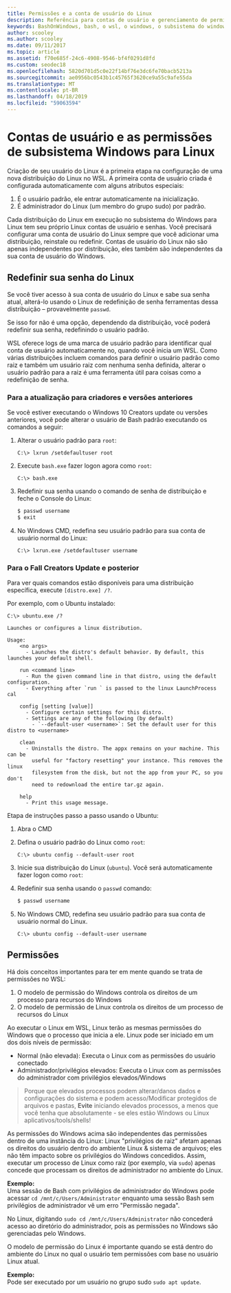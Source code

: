 ```yaml
---
title: Permissões e a conta de usuário do Linux
description: Referência para contas de usuário e gerenciamento de permissões com o subsistema do Windows para Linux.
keywords: BashOnWindows, bash, o wsl, o windows, o subsistema do windows para linux, windowssubsystem, ubuntu, contas de usuário
author: scooley
ms.author: scooley
ms.date: 09/11/2017
ms.topic: article
ms.assetid: f70e685f-24c6-4908-9546-bf4f0291d8fd
ms.custom: seodec18
ms.openlocfilehash: 5820d701d5c0e22f14bf76e3dc6fe70bacb5213a
ms.sourcegitcommit: ae0956bc0543b1c45765f3620ce9a55c9afe55da
ms.translationtype: MT
ms.contentlocale: pt-BR
ms.lasthandoff: 04/18/2019
ms.locfileid: "59063594"
---
```

# <a name="user-accounts-and-permissions-for-windows-subsystem-for-linux"></a>Contas de usuário e as permissões de subsistema Windows para Linux

Criação de seu usuário do Linux é a primeira etapa na configuração de uma nova distribuição do Linux no WSL.  A primeira conta de usuário criada é configurada automaticamente com alguns atributos especiais:

1. É o usuário padrão, ele entrar automaticamente na inicialização.
1. É administrador do Linux (um membro do grupo sudo) por padrão.

Cada distribuição do Linux em execução no subsistema do Windows para Linux tem seu próprio Linux contas de usuário e senhas.  Você precisará configurar uma conta de usuário do Linux sempre que você adicionar uma distribuição, reinstale ou redefinir.  Contas de usuário do Linux não são apenas independentes por distribuição, eles também são independentes da sua conta de usuário do Windows.

## <a name="resetting-your-linux-password"></a>Redefinir sua senha do Linux

Se você tiver acesso à sua conta de usuário do Linux e sabe sua senha atual, alterá-lo usando o Linux de redefinição de senha ferramentas dessa distribuição – provavelmente `passwd`.

Se isso for não é uma opção, dependendo da distribuição, você poderá redefinir sua senha, redefinindo o usuário padrão.

WSL oferece logs de uma marca de usuário padrão para identificar qual conta de usuário automaticamente no, quando você inicia um WSL.  Como várias distribuições incluem comandos para definir o usuário padrão como raiz e também um usuário raiz com nenhuma senha definida, alterar o usuário padrão para a raiz é uma ferramenta útil para coisas como a redefinição de senha.

### <a name="for-creators-update-and-earlier"></a>Para a atualização para criadores e versões anteriores
Se você estiver executando o Windows 10 Creators update ou versões anteriores, você pode alterar o usuário de Bash padrão executando os comandos a seguir:

1. Alterar o usuário padrão para `root`:

    ```console
    C:\> lxrun /setdefaultuser root
    ```

1. Execute `bash.exe` fazer logon agora como `root`:

    ```console
    C:\> bash.exe
    ```

1. Redefinir sua senha usando o comando de senha de distribuição e feche o Console do Linux:

    ```BASH
    $ passwd username
    $ exit
    ```

1. No Windows CMD, redefina seu usuário padrão para sua conta de usuário normal do Linux:

    ```console
    C:\> lxrun.exe /setdefaultuser username
    ```

### <a name="for-fall-creators-update-and-later"></a>Para o Fall Creators Update e posterior
Para ver quais comandos estão disponíveis para uma distribuição específica, execute `[distro.exe] /?`.
    
Por exemplo, com o Ubuntu instalado:

```console
C:\> ubuntu.exe /?

Launches or configures a linux distribution.

Usage:
    <no args>
      - Launches the distro's default behavior. By default, this launches your default shell.

    run <command line>
      - Run the given command line in that distro, using the default configuration.
      - Everything after `run ` is passed to the linux LaunchProcess cal

    config [setting [value]]
      - Configure certain settings for this distro.
      - Settings are any of the following (by default)
        - `--default-user <username>`: Set the default user for this distro to <username>

    clean
      - Uninstalls the distro. The appx remains on your machine. This can be
        useful for "factory resetting" your instance. This removes the linux
        filesystem from the disk, but not the app from your PC, so you don't
        need to redownload the entire tar.gz again.

    help
      - Print this usage message.
```

Etapa de instruções passo a passo usando o Ubuntu:

1. Abra o CMD
1. Defina o usuário padrão do Linux como `root`:

    ```console
    C:\> ubuntu config --default-user root
    ```    

1. Inicie sua distribuição do Linux (`ubuntu`).  Você será automaticamente fazer logon como `root`:

1. Redefinir sua senha usando o `passwd` comando:

    ```BASH
    $ passwd username
    ```

1. No Windows CMD, redefina seu usuário padrão para sua conta de usuário normal do Linux.

    ```console
    C:\> ubuntu config --default-user username
    ```

## <a name="permissions"></a>Permissões

Há dois conceitos importantes para ter em mente quando se trata de permissões no WSL:

1. O modelo de permissão do Windows controla os direitos de um processo para recursos do Windows
2. O modelo de permissão de Linux controla os direitos de um processo de recursos do Linux

Ao executar o Linux em WSL, Linux terão as mesmas permissões do Windows que o processo que inicia a ele. Linux pode ser iniciado em um dos dois níveis de permissão:

* Normal (não elevada): Executa o Linux com as permissões do usuário conectado
* Administrador/privilégios elevados: Executa o Linux com as permissões do administrador com privilégios elevados/Windows

> Porque que elevados processos podem alterar/danos dados e configurações do sistema e podem acesso/Modificar protegidos de arquivos e pastas, **Evite** iniciando elevados processos, a menos que você tenha que absolutamente - se eles estão Windows ou Linux aplicativos/tools/shells!

As permissões do Windows acima são independentes das permissões dentro de uma instância do Linux: Linux "privilégios de raiz" afetam apenas os direitos do usuário dentro do ambiente Linux & sistema de arquivos; eles não têm impacto sobre os privilégios do Windows concedidos. Assim, executar um processo de Linux como raiz (por exemplo, via `sudo`) apenas concede que processam os direitos de administrador no ambiente do Linux.

**Exemplo:**    
Uma sessão de Bash com privilégios de administrador do Windows pode acessar `cd /mnt/c/Users/Administrator` enquanto uma sessão Bash sem privilégios de administrador vê um erro "Permissão negada".

No Linux, digitando `sudo cd /mnt/c/Users/Administrator` não concederá acesso ao diretório do administrador, pois as permissões no Windows são gerenciadas pelo Windows.

O modelo de permissão do Linux é importante quando se está dentro do ambiente do Linux no qual o usuário tem permissões com base no usuário Linux atual.

**Exemplo:**  
Pode ser executado por um usuário no grupo sudo `sudo apt update`.

